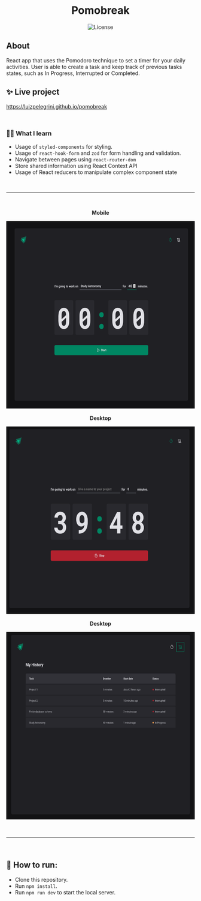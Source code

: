 <h1 align="center">Pomobreak</h1>

<p align="center">
  <img alt="License" src="https://img.shields.io/static/v1?label=license&message=MIT&color=8257E5&labelColor=000000">
</p>


## About
React app that uses the Pomodoro technique to set a timer for your daily activities. User is able to create a task and keep track of previous tasks states, such as In Progress, Interrupted or Completed.


## ✨ Live project
<a href="https://luizpelegrini.github.io/pomobreak/" target="_blank">https://luizpelegrini.github.io/pomobreak</a>

<br />

### 🧑‍💻 What I learn
* Usage of `styled-components` for styling.
* Usage of `react-hook-form` and `zod` for form handling and validation.
* Navigate between pages using `react-router-dom`
* Store shared information using React Context API
* Usage of React reducers to manipulate complex component state

<br />

---

<br />

<p align="center">
    <b>Mobile</b>
</p>
<p align="center">
  <img src="./screenshots/screenshot_1.png" height="500"/>
</p>

<p align="center">
    <b>Desktop</b>
</p>
<p align="center">
    <img src="./screenshots/screenshot_2.png" height="500"/>
</p>

<p align="center">
    <b>Desktop</b>
</p>
<p align="center">
    <img src="./screenshots/screenshot_3.png" height="500"/>
</p>

<br />

---

<br />

## 🚀 How to run:

- Clone this repository.
- Run `npm install`.
- Run `npm run dev` to start the local server.
